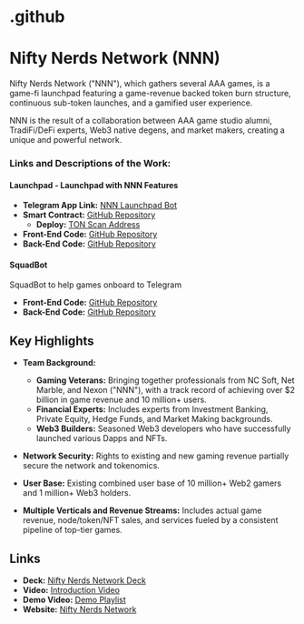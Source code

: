 # .github
# Nifty Nerds Network (NNN)

Nifty Nerds Network ("NNN"), which gathers several AAA games, is a game-fi launchpad featuring a game-revenue backed token burn structure, continuous sub-token launches, and a gamified user experience.

NNN is the result of a collaboration between AAA game studio alumni, TradiFi/DeFi experts, Web3 native degens, and market makers, creating a unique and powerful network.

### Links and Descriptions of the Work:

#### Launchpad - Launchpad with NNN Features

- **Telegram App Link:** [NNN Launchpad Bot](https://t.me/niftynerdsnetwork_bot)
- **Smart Contract:** [GitHub Repository](https://github.com/NiftyNerdsNetwork/nnn-smart-contract)
  - **Deploy:** [TON Scan Address](https://testnet.tonscan.org/address/EQBsklt-v9ftMsh1JXfn34oRAoj9OD6Ou3miSnzHSl0xLl8O)
- **Front-End Code:** [GitHub Repository](https://github.com/NiftyNerdsNetwork/NNN-TG-Mini-APP)
- **Back-End Code:** [GitHub Repository](https://github.com/NNNTechLabs/NNN-Backend-APIs)

#### SquadBot

SquadBot to help games onboard to Telegram

- **Front-End Code:** [GitHub Repository](https://github.com/YAY-LABS/TG_SquadWeb)
- **Back-End Code:** [GitHub Repository](https://github.com/YAY-LABS/TG-SquadBot)


## Key Highlights

- **Team Background:**
  - **Gaming Veterans:** Bringing together professionals from NC Soft, Net Marble, and Nexon ("NNN"), with a track record of achieving over $2 billion in game revenue and 10 million+ users.
  - **Financial Experts:** Includes experts from Investment Banking, Private Equity, Hedge Funds, and Market Making backgrounds.
  - **Web3 Builders:** Seasoned Web3 developers who have successfully launched various Dapps and NFTs.

- **Network Security:** Rights to existing and new gaming revenue partially secure the network and tokenomics.

- **User Base:** Existing combined user base of 10 million+ Web2 gamers and 1 million+ Web3 holders.

- **Multiple Verticals and Revenue Streams:** Includes actual game revenue, node/token/NFT sales, and services fueled by a consistent pipeline of top-tier games.

## Links

- **Deck:** [Nifty Nerds Network Deck](https://docsend.com/v/vtmh6/niftynerdsnetwork)
- **Video:** [Introduction Video](https://youtu.be/nZJSLw4xhd0)
- **Demo Video:** [Demo Playlist](https://www.youtube.com/playlist?list=PLMv5WMXiUnTiXKGfkngg_2RZvWqZJVrtW)
- **Website:** [Nifty Nerds Network](https://www.niftynerdsnetwork.com/)

